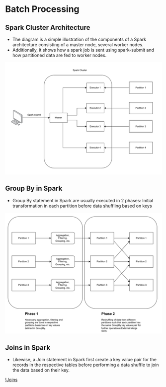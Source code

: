 # Batch Processing

## Spark Cluster Architecture
- The diagram is a simple illustration of the components of a Spark architecture consisting of a master node, several worker nodes.
- Additionally, it shows how a spark job is sent using spark-submit and how partitioned data are fed to worker nodes.

![Spark Cluster](./images/sparkcluster.png)

## Group By in Spark
- Group By statement in Spark are usually executed in 2 phases: Initial transformation in each partition before data shuffling based on keys

![Groupby](./images/groupby.png)

## Joins in Spark
- Likewise, a Join statement in Spark first create a key value pair for the records in the respective tables before performing a data shuffle to join the data based on their key.

[!Joins](./images/joins.png)
